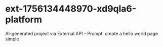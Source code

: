 # ext-1756134448970-xd9qla6-platform
AI-generated project via External API - Prompt: create a hello world page simple
